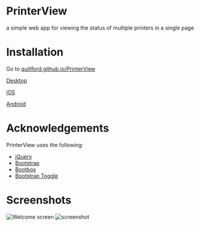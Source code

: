 # PrinterView
a simple web app for viewing the status of multiple printers in a single page

# Installation

Go to [quillford.github.io/PrinterView](http://quillford.github.io/PrinterView/)

[Desktop](https://github.com/quillford/PrinterView/wiki/Desktop-Setup)

[iOS](https://github.com/quillford/PrinterView/wiki/iOS-Setup)

[Android](https://github.com/quillford/PrinterView/wiki/Android-Setup)

# Acknowledgements
PrinterView uses the following:
* [jQuery](https://jquery.com/)
* [Bootstrap](http://getbootstrap.com/)
* [Bootbox](http://bootboxjs.com/)
* [Bootstrap Toggle](http://www.bootstraptoggle.com/)

# Screenshots
![Welcome screen](https://raw.githubusercontent.com/quillford/PrinterView/master/images/screenshots/screenshot-welcome.png)
![screenshot](https://raw.githubusercontent.com/quillford/PrinterView/master/images/screenshots/screenshot.png)
